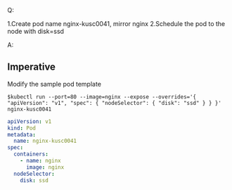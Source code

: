Q:

1.Create pod name nginx-kusc0041, mirror nginx
2.Schedule the pod to the node with disk=ssd

A:

## Imperative

Modify the sample pod template

```shell
$kubectl run --port=80 --image=nginx --expose --overrides='{ "apiVersion": "v1", "spec": { "nodeSelector": { "disk": "ssd" } } }' nginx-kusc0041
```

```yaml
apiVersion: v1
kind: Pod
metadata:
  name: nginx-kusc0041
spec:
  containers:
    - name: nginx
      image: nginx
  nodeSelector:
    disk: ssd
```
